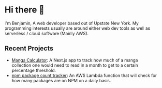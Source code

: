 # Hi there 👋

I'm Benjamin, A web developer based out of Upstate New York. My programming interests usually are around either web dev tools as well as serverless / cloud software (Mainly AWS).

## Recent Projects

- [Manga Calculator](https://github.com/lannonbr/manga-calc): A Next.js app to track how much of a manga collection one would need to read in a month to get to a certain percentage threshold.
- [npm package count tracker](https://github.com/lannonbr/npm-package-count-tracker): An AWS Lambda function that will check for how many packages are on NPM on a daily basis.
